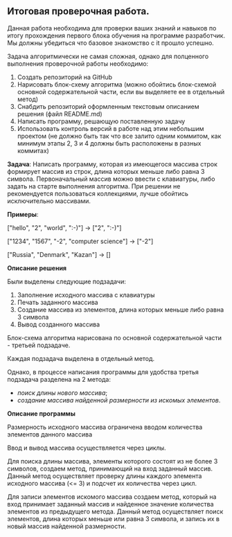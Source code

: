 ## Итоговая проверочная работа.

Данная работа необходима для проверки ваших знаний и навыков по итогу прохождения первого блока обучения на программе разработчик. Мы должны убедиться что базовое знакомство с it прошло успешно.

Задача алгоритмически не самая сложная, однако для полценного выполнения проверочной работы необходимо:
1. Создать репозиторий на GitHub
2. Нарисовать блок-схему алгоритма (можно обойтись блок-схемой основной содержательной части, если вы выделяете ее в отдельный метод)
3. Снабдить репозиторий оформленным текстовым описанием решения (файл README.md)
4. Написать программу, решающую поставленную задачу
5. Использовать контроль версий в работе над этим небольшим проектом (не должно быть так что все залито одним коммитом, как минимум этапы 2, 3 и 4 должны быть расположены в разных коммитах)

**Задача**: Написать программу, которая из имеющегося массива строк формирует массив из строк, длина которых меньше либо равна 3 символа. Первоначальный массив можно ввести с клавиатуры, либо задать на старте выполнения алгоритма. При решении не рекомендуется пользоваться коллекциями, лучше обойтись исключительно массивами.

**Примеры**:

["hello", "2", "world", ":-)"] -> ["2", ":-)"]

["1234", "1567", "-2", "computer science"] -> ["-2"]

["Russia", "Denmark", "Kazan"] -> []

**Описание решения**

Были выделены следующие подзадачи:

1. Заполнение исходного массива с клавиатуры
2. Печать заданного массива
3. Создание массива из элементов, длина которых меньше либо равна 3 символа
4. Вывод созданного массива

Блок-схема алгоритма нарисована по основной содержательной части - третьей подзадаче.

Каждая подзадача выделена в отдельный метод.

Однако, в процессе написания программы для удобства третья подзадача разделена на 2 метода:
- *поиск длины нового массива*;
- *создание массива найденной размерности из искомых элементов*.

**Описание программы**

Размерность исходного массива ограничена вводом количества элементов данного массива

Ввод и вывод массива осуществляется через циклы.

Для поиска длины массива, элементы которого состоят из не более 3 символов, создаем метод, принимающий на вход заданный массив. Данный метод осуществляет проверку длины каждого элемента исходного массива (<= 3) и подсчет их количества через цикл.

Для записи элементов искомого массива создаем метод, который на вход принимает заданный массив и найденное значение количества элементов из предыдущего метода. Данный метод осуществляет поиск элементов, длина которых меньше или равна 3 символа, и запись их в новый массив найденной размерности.